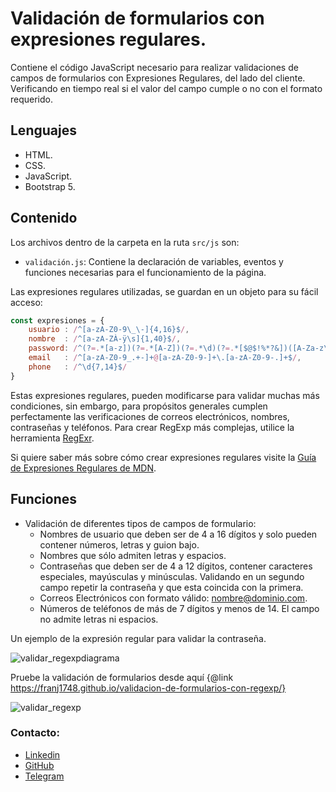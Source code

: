# Validación de formularios con expresiones regulares. 

Contiene el código JavaScript necesario para realizar validaciones de campos de formularios con Expresiones Regulares, del lado del cliente. Verificando en tiempo real si el valor del campo cumple o no con el formato requerido.  

## Lenguajes

* HTML.
* CSS.
* JavaScript.
* Bootstrap 5.

## Contenido 

Los archivos dentro de la carpeta en la ruta `src/js` son: 

* `validación.js`: Contiene la declaración de variables, eventos y funciones necesarias para el funcionamiento de la página.

Las expresiones regulares utilizadas, se guardan en un objeto para su fácil acceso: 

```JavaScript
const expresiones = {
	usuario	: /^[a-zA-Z0-9\_\-]{4,16}$/, 
	nombre	: /^[a-zA-ZÀ-ÿ\s]{1,40}$/, 
	password: /^(?=.*[a-z])(?=.*[A-Z])(?=.*\d)(?=.*[$@$!%*?&])([A-Za-z\d$@$!%*?&]|[^ ]){8,15}$/,
	email	: /^[a-zA-Z0-9_.+-]+@[a-zA-Z0-9-]+\.[a-zA-Z0-9-.]+$/,
	phone	: /^\d{7,14}$/ 
}
```
Estas expresiones regulares, pueden modificarse para validar muchas más condiciones, sin embargo, para propósitos generales cumplen perfectamente las verificaciones de correos electrónicos, nombres, contraseñas y teléfonos. Para crear RegExp más complejas, utilice la herramienta [RegExr](https://regexr.com/).

Si quiere saber más sobre cómo crear expresiones regulares visite la [Guía de Expresiones Regulares de MDN](https://developer.mozilla.org/es/docs/Web/JavaScript/Guide/Regular_Expressions).

## Funciones

* Validación de diferentes tipos de campos de formulario: 
    * Nombres de usuario que deben ser de 4 a 16 dígitos y solo pueden contener números, letras y guion bajo.
    * Nombres que sólo admiten letras y espacios.
    * Contraseñas que deben ser de 4 a 12 dígitos, contener caracteres especiales, mayúsculas y minúsculas. Validando en un segundo campo repetir la contraseña y que esta coincida con la primera. 
    * Correos Electrónicos con formato válido: nombre@dominio.com.
    * Números de teléfonos de más de 7 dígitos y menos de 14. El campo no admite letras ni espacios.   

Un ejemplo de la expresión regular para validar la contraseña. 

![validar_regexpdiagrama](https://accesoweb.online/images/validacion-con-regexp/regexp.png)

Pruebe la validación de formularios desde aquí {@link https://franj1748.github.io/validacion-de-formularios-con-regexp/}

![validar_regexp](https://accesoweb.online/images/validacion-con-regexp/validacion-con-regexp.png)

### Contacto: 

* [Linkedin]
* [GitHub]
* [Telegram]











[Linkedin]:https://www.linkedin.com/in/francisco-elis-24506b209
[GitHub]:https://github.com/franj1748
[Telegram]:https://t.me/franciscoj1748
























